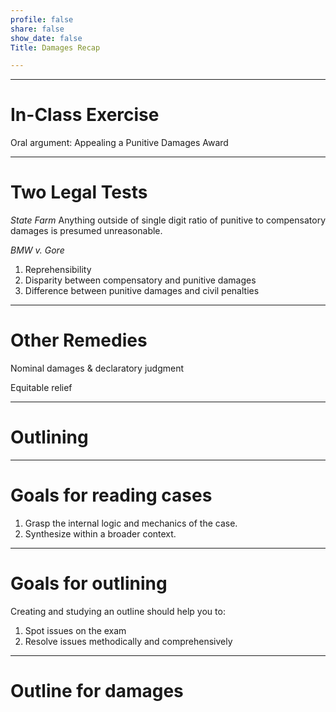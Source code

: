```yaml
---
profile: false
share: false
show_date: false
Title: Damages Recap

---
```


---

# In-Class Exercise
Oral argument: Appealing a Punitive Damages Award

---

# Two Legal Tests
_State Farm_
Anything outside of single digit ratio of punitive to compensatory damages is presumed unreasonable.

*BMW v. Gore*
1. Reprehensibility
2. Disparity between compensatory and punitive damages
3. Difference between punitive damages and civil penalties

---

# Other Remedies

Nominal damages & declaratory judgment

Equitable relief

---

# Outlining

---

# Goals for reading cases

1. Grasp the internal logic and mechanics of the case.
2. Synthesize within a broader context.

---

# Goals for outlining

Creating and studying an outline should help you to:

1. Spot issues on the exam
2. Resolve issues methodically and comprehensively

---

# Outline for damages